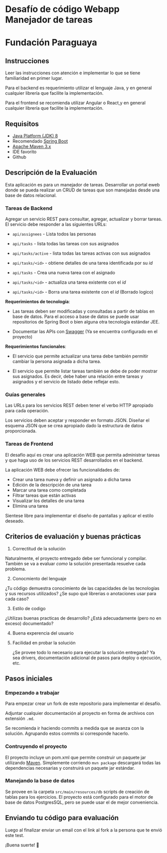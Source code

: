 # Desafío de código Webapp Manejador de tareas

# Fundación Paraguaya

## Instrucciones

Leer las instrucciones con atención e implementar lo que se tiene familiaridad en primer lugar.

Para el backend es requerimiento utilizar el lenguaje Java, y en general cualquier librería que facilite la implementación.

Para el frontend se recomienda utilizar Angular o React,y en general cualquier librería que facilite la implementación.

## Requisitos

- [Java Platform (JDK) 8](http://www.oracle.com/technetwork/java/javase/downloads/index.html)
- Recomendado [Spring Boot](https://spring.io/guides/gs/spring-boot/)
- [Apache Maven 3.x](http://maven.apache.org/)
- IDE favorito
- Github

## Descripción de la Evaluación

Esta aplicación es para un manejador de tareas.
Desarrollar un portal eweb donde se pueda realizar un CRUD de tareas que son manejadas desde una base de datos relacional.

### Tareas de Backend

Agregar un servicio REST para consultar, agregar, actualizar y borrar tareas. El servicio debe responder a las siguientes URLs:

- `api/assignees` - Lista todos las personas

- `api/tasks` - lista todas las tareas con sus asignados
- `api/tasks/active` - lista todas las tareas activas con sus asignados
- `api/tasks/<id>` - obtiene detalles de una tarea identificada por su _id_
- `api/tasks` - Crea una nueva tarea con el asignado
- `api/tasks/<id>` - actualiza una tarea existente con el _id_
- `api/tasks/<id>` - Borra una tarea existente con el _id_ (Borrado logico)

**Requerimientos de tecnología**:

- Las tareas deben ser modificadas y consultadas a partir de tablas en base de datos. Para el acceso a base de datos se puede usar repositorios de Spring Boot o bien alguna otra tecnología estándar JEE.

- Documentar las APIs con [Swagger](https://swagger.io/) (Ya se encuentra configurado en el proyecto)

**Requerimientos funcionales**:

- El servicio que permite actualizar una tarea debe también permitir cambiar la persona asignada a dicha tarea.

- El servicio que permite listar tareas también se debe de poder mostrar sus asignados. Es decir, debe haber una relación entre tareas y asignados y el servicio de listado debe reflejar esto.

### Guías generales

Las URLs para los servicios REST deben tener el verbo HTTP apropiado para cada operación.

Los servicios deben aceptar y responder en formato JSON. Diseñar el esquema JSON que se crea apropiado dado la estructura de datos proporcionada.

### Tareas de Frontend

El desafío aquí es crear una aplicación WEB que permita administrar tareas y que haga uso de los servicios REST desarrollados en el backend.

La aplicación WEB debe ofrecer las funcionalidades de:

- Crear una tarea nueva y definir un asignado a dicha tarea
- Edición de la descripción de una tarea
- Marcar una tarea como completada
- Filtrar tareas que están activas
- Visualizar los detalles de una tarea
- Elimina una tarea

Sientese libre para implememtar el diseño de pantallas y aplicar el estilo deseado.

## Criterios de evaluación y buenas prácticas

1.  Correctitud de la solución

Naturalmente, el proyecto entregado debe ser funncional y compilar.
También se va a evaluar _como_ la solución presentada resuelve cada problema.

2.  Conocmiento del lenguaje

¿Tu código demuestra conocimiento de las capacidades de las tecnologías y sus recursos utilizados?
¿Se supo qué librerias o anotaciones usar para cada caso?

3.  Estilo de codigo

¿Utilizas buenas practicas de desarrollo?
¿Está adecuadamente (pero no en exceso) documentado?

4.  Buena experencia del usuario
5.  Facilidad en probar la solución

    ¿Se provee todo lo necesario para ejecutar la solución entregada? Ya sea drivers, documentación adicional de pasos para deploy o ejecución, etc.

## Pasos iniciales

### Empezando a trabajar

Para empezar crear un fork de este repositorio para implementar el desafío.

Adjuntar cualquier documentación al proyecto en forma de archivos con extensión `.md`.

Se recomienda ir haciendo commits a medida que se avanza con la solución. Agrupando estos commits si corresponde hacerlo.

### Contruyendo el proyecto

El proyecto incluye un pom.xml que permite construir un paquete jar utilizando [Maven](http://maven.apache.org). Simplemente corriendo `mvn package` descargará todas las dependencias necesarias y construirá un paquete jar estándar.

### Manejando la base de datos

Se provee en la carpeta `src/main/resources/db` scripts de creación de tablas para los ejercicios. El proyecto está configurado para el motor de base de datos PostgresSQL, pero se puede usar el de mejor conveniencia.

## Enviando tu código para evaluación

Luego al finalizar enviar un email con el link al fork a la persona que te envió este test.

¡Buena suerte! 🎉
